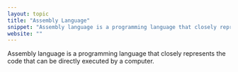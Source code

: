 ```yaml
---
layout: topic
title: "Assembly Language"
snippet: "Assembly language is a programming language that closely represents the code that can be directly executed by a computer."
website: ""
---
```


Assembly language is a programming language that closely represents the code that can be directly executed by a computer.

